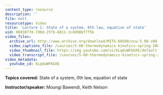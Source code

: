 ```yaml
---
content_type: resource
description: ''
file: null
resourcetype: Video
title: 'Lecture 1: State of a system, 0th law, equation of state'
uid: 06038778-7d8d-25fb-6811-1cdd98bf7f5b
video_files:
  archive_url: http://www.archive.org/download/MIT5.60S08/ocw-5_60-s08-lec01_300k.mp4
  video_captions_file: /courses/5-60-thermodynamics-kinetics-spring-2008/df547b40968257e1a946e193dec8e48f_kLqduWF6GXE.vtt
  video_thumbnail_file: https://img.youtube.com/vi/kLqduWF6GXE/default.jpg
  video_transcript_file: /courses/5-60-thermodynamics-kinetics-spring-2008/f144558b97829ac40f23e1a38a25090f_kLqduWF6GXE.pdf
video_metadata:
  youtube_id: kLqduWF6GXE
---
```


**Topics covered:** State of a system, 0th law, equation of state

**Instructor/speaker:** Moungi Bawendi, Keith Nelson